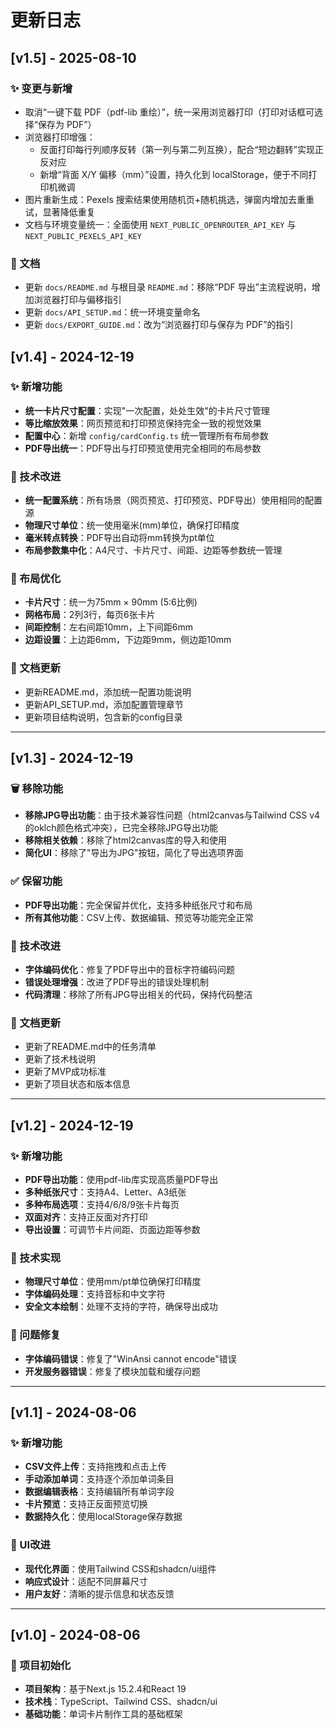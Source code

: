 # 更新日志

## [v1.5] - 2025-08-10

### ✨ 变更与新增
- 取消“一键下载 PDF（pdf-lib 重绘）”，统一采用浏览器打印（打印对话框可选择“保存为 PDF”）
- 浏览器打印增强：
  - 反面打印每行列顺序反转（第一列与第二列互换），配合“短边翻转”实现正反对应
  - 新增“背面 X/Y 偏移（mm）”设置，持久化到 localStorage，便于不同打印机微调
- 图片重新生成：Pexels 搜索结果使用随机页+随机挑选，弹窗内增加去重重试，显著降低重复
- 文档与环境变量统一：全面使用 `NEXT_PUBLIC_OPENROUTER_API_KEY` 与 `NEXT_PUBLIC_PEXELS_API_KEY`

### 📝 文档
- 更新 `docs/README.md` 与根目录 `README.md`：移除“PDF 导出”主流程说明，增加浏览器打印与偏移指引
- 更新 `docs/API_SETUP.md`：统一环境变量命名
- 更新 `docs/EXPORT_GUIDE.md`：改为“浏览器打印与保存为 PDF”的指引

## [v1.4] - 2024-12-19

### ✨ 新增功能
- **统一卡片尺寸配置**：实现"一次配置，处处生效"的卡片尺寸管理
- **等比缩放效果**：网页预览和打印预览保持完全一致的视觉效果
- **配置中心**：新增 `config/cardConfig.ts` 统一管理所有布局参数
- **PDF导出统一**：PDF导出与打印预览使用完全相同的布局参数

### 🔧 技术改进
- **统一配置系统**：所有场景（网页预览、打印预览、PDF导出）使用相同的配置源
- **物理尺寸单位**：统一使用毫米(mm)单位，确保打印精度
- **毫米转点转换**：PDF导出自动将mm转换为pt单位
- **布局参数集中化**：A4尺寸、卡片尺寸、间距、边距等参数统一管理

### 📐 布局优化
- **卡片尺寸**：统一为75mm × 90mm (5:6比例)
- **网格布局**：2列3行，每页6张卡片
- **间距控制**：左右间距10mm，上下间距6mm
- **边距设置**：上边距6mm，下边距9mm，侧边距10mm

### 📝 文档更新
- 更新README.md，添加统一配置功能说明
- 更新API_SETUP.md，添加配置管理章节
- 更新项目结构说明，包含新的config目录

---

## [v1.3] - 2024-12-19

### 🗑️ 移除功能
- **移除JPG导出功能**：由于技术兼容性问题（html2canvas与Tailwind CSS v4的oklch颜色格式冲突），已完全移除JPG导出功能
- **移除相关依赖**：移除了html2canvas库的导入和使用
- **简化UI**：移除了"导出为JPG"按钮，简化了导出选项界面

### ✅ 保留功能
- **PDF导出功能**：完全保留并优化，支持多种纸张尺寸和布局
- **所有其他功能**：CSV上传、数据编辑、预览等功能完全正常

### 🔧 技术改进
- **字体编码优化**：修复了PDF导出中的音标字符编码问题
- **错误处理增强**：改进了PDF导出的错误处理机制
- **代码清理**：移除了所有JPG导出相关的代码，保持代码整洁

### 📝 文档更新
- 更新了README.md中的任务清单
- 更新了技术栈说明
- 更新了MVP成功标准
- 更新了项目状态和版本信息

---

## [v1.2] - 2024-12-19

### ✨ 新增功能
- **PDF导出功能**：使用pdf-lib库实现高质量PDF导出
- **多种纸张尺寸**：支持A4、Letter、A3纸张
- **多种布局选项**：支持4/6/8/9张卡片每页
- **双面对齐**：支持正反面对齐打印
- **导出设置**：可调节卡片间距、页面边距等参数

### 🔧 技术实现
- **物理尺寸单位**：使用mm/pt单位确保打印精度
- **字体编码处理**：支持音标和中文字符
- **安全文本绘制**：处理不支持的字符，确保导出成功

### 🐛 问题修复
- **字体编码错误**：修复了"WinAnsi cannot encode"错误
- **开发服务器错误**：修复了模块加载和缓存问题

---

## [v1.1] - 2024-08-06

### ✨ 新增功能
- **CSV文件上传**：支持拖拽和点击上传
- **手动添加单词**：支持逐个添加单词条目
- **数据编辑表格**：支持编辑所有单词字段
- **卡片预览**：支持正反面预览切换
- **数据持久化**：使用localStorage保存数据

### 🎨 UI改进
- **现代化界面**：使用Tailwind CSS和shadcn/ui组件
- **响应式设计**：适配不同屏幕尺寸
- **用户友好**：清晰的提示信息和状态反馈

---

## [v1.0] - 2024-08-06

### 🎯 项目初始化
- **项目架构**：基于Next.js 15.2.4和React 19
- **技术栈**：TypeScript、Tailwind CSS、shadcn/ui
- **基础功能**：单词卡片制作工具的基础框架 